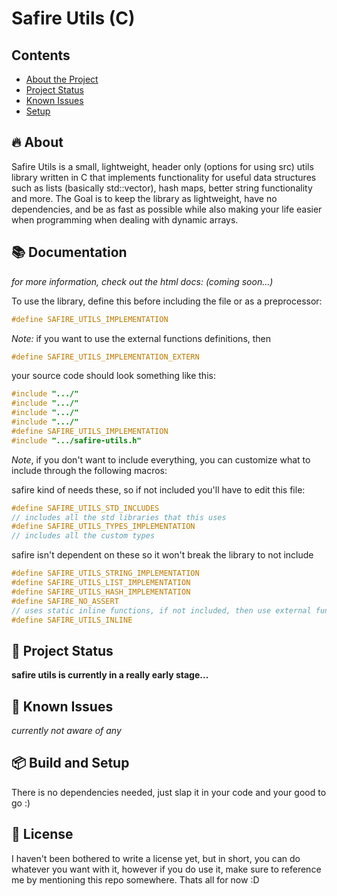 # Safire Utils (C) 

## Contents

* [About the Project](#about)
* [Project Status](#project-status)
* [Known Issues](#known-issues)
* [Setup](#setup)

## 🔥 About

Safire Utils is a small, lightweight, header only (options for using src) utils library written in C that implements functionality for useful data structures such as lists (basically std::vector), hash maps, better string functionality and more. The Goal is to keep the library as lightweight, have no dependencies, and be as fast as possible while also making your life easier when programming when dealing with dynamic arrays.

## 📚 Documentation 

*for more information, check out the html docs: (coming soon...)*

To use the library, define this before including the file or as a preprocessor:
```c
#define SAFIRE_UTILS_IMPLEMENTATION
```
*Note:* if you want to use the external functions definitions, then
```c
#define SAFIRE_UTILS_IMPLEMENTATION_EXTERN
```
your source code should look something like this:
```c
#include ".../"
#include ".../"
#include ".../"
#include ".../"
#define SAFIRE_UTILS_IMPLEMENTATION
#include ".../safire-utils.h"
```

*Note*, if you don't want to include everything, you can customize what to include through the following macros:

safire kind of needs these, so if not included you'll have to edit this file:
```c
#define SAFIRE_UTILS_STD_INCLUDES 
// includes all the std libraries that this uses
#define SAFIRE_UTILS_TYPES_IMPLEMENTATION 
// includes all the custom types
```
safire isn't dependent on these so it won't break the library to not include
```c
#define SAFIRE_UTILS_STRING_IMPLEMENTATION
#define SAFIRE_UTILS_LIST_IMPLEMENTATION
#define SAFIRE_UTILS_HASH_IMPLEMENTATION
#define SAFIRE_NO_ASSERT
// uses static inline functions, if not included, then use external function definition
#define SAFIRE_UTILS_INLINE
```

## 🔨 Project Status

**safire utils is currently in a really early stage...**

## 🐜 Known Issues

*currently not aware of any*

## 📦 Build and Setup

There is no dependencies needed, just slap it in your code and your good to go :)

## 📃 License 

I haven't been bothered to write a license yet, but in short, you can do whatever you want with it, however if you do use it, make sure to reference me by mentioning this repo somewhere. Thats all for now :D